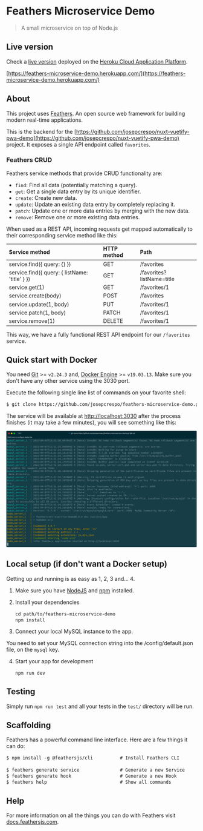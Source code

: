 # Feathers Microservice Demo

> A small microservice on top of Node.js

## Live version

Check a [live version](https://feathers-microservice-demo.herokuapp.com/) deployed on the [Heroku Cloud Application Platform](https://www.heroku.com/).

[https://feathers-microservice-demo.herokuapp.com/](https://feathers-microservice-demo.herokuapp.com/)

## About

This project uses [Feathers](http://feathersjs.com). An open source web framework for building modern real-time applications.

This is the backend for the [https://github.com/josepcrespo/nuxt-vuetify-pwa-demo](https://github.com/josepcrespo/nuxt-vuetify-pwa-demo) project. It exposes a single API endpoint called `favorites`.

### Feathers CRUD

Feathers service methods that provide CRUD functionality are:

- `find`: Find all data (potentially matching a query).
- `get`: Get a single data entry by its unique identifier.
- `create`: Create new data.
- `update`: Update an existing data entry by completely replacing it.
- `patch`: Update one or more data entries by merging with the new data.
- `remove`: Remove one or more existing data entries.

When used as a REST API, incoming requests get mapped automatically to their corresponding service method like this:

| Service method                                    | HTTP method | Path                     |
|:---                                               |:---         |:---                      |
| service.find({ query: {} })                       | GET         | /favorites                   |
| service.find({ query: { listName: 'title' } }) | GET         | /favorites?listName=title |
| service.get(1)                                    | GET         | /favorites/1                 |
| service.create(body)                              | POST        | /favorites                   |
| service.update(1, body)                           | PUT         | /favorites/1                 |
| service.patch(1, body)                            | PATCH       | /favorites/1                 |
| service.remove(1)                                 | DELETE      | /favorites/1                 |

This way, we have a fully functional REST API endpoint for our `/favorites` service.

## Quick start with Docker

You need [Git](https://git-scm.com) >= `v2.24.3` and, [Docker Engine](https://docker.com/) >= `v19.03.13`. Make sure you don't have any other service using the 3030 port.

Execute the following single line list of commands on your favorite shell:

```bash
$ git clone https://github.com/josepcrespo/feathers-microservice-demo.git && cd feathers-microservice-demo && docker-compose build --no-cache --force-rm && docker-compose up
```

The service will be available at [http://localhost:3030](http://localhost:3030) after the process finishes (it may take a few minutes), you will see something like this:

![finished process](readme_images/dockerized-microservice-up.png)

## Local setup (if don't want a Docker setup)

Getting up and running is as easy as 1, 2, 3 and… 4.

1. Make sure you have [NodeJS](https://nodejs.org/) and [npm](https://www.npmjs.com/) installed.

2. Install your dependencies

    ```
    cd path/to/feathers-microservice-demo
    npm install
    ```

3. Connect your local MySQL instance to the app.

You need to set your MySQL connection string into the /config/default.json file, on the `mysql` key.

4. Start your app for development

    ```
    npm run dev
    ```

## Testing

Simply run `npm run test` and all your tests in the `test/` directory will be run.

## Scaffolding

Feathers has a powerful command line interface. Here are a few things it can do:

```
$ npm install -g @feathersjs/cli          # Install Feathers CLI

$ feathers generate service               # Generate a new Service
$ feathers generate hook                  # Generate a new Hook
$ feathers help                           # Show all commands
```

## Help

For more information on all the things you can do with Feathers visit [docs.feathersjs.com](http://docs.feathersjs.com).
